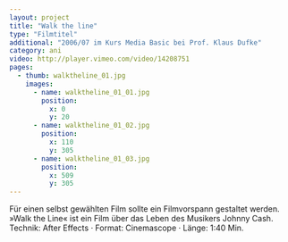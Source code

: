 ```yaml
---
layout: project
title: "Walk the line"
type: "Filmtitel"
additional: "2006/07 im Kurs Media Basic bei Prof. Klaus Dufke"
category: ani
video: http://player.vimeo.com/video/14208751
pages:
  - thumb: walktheline_01.jpg
    images:
      - name: walktheline_01_01.jpg
        position:
          x: 0
          y: 20
      - name: walktheline_01_02.jpg
        position:
          x: 110
          y: 305
      - name: walktheline_01_03.jpg
        position:
          x: 509
          y: 305
---
```

Für einen selbst gewählten Film sollte ein Filmvorspann gestaltet werden. »Walk the Line« ist ein Film über das Leben des Musikers Johnny Cash.  
Technik: After Effects · Format: Cinemascope · Länge: 1:40 Min.

